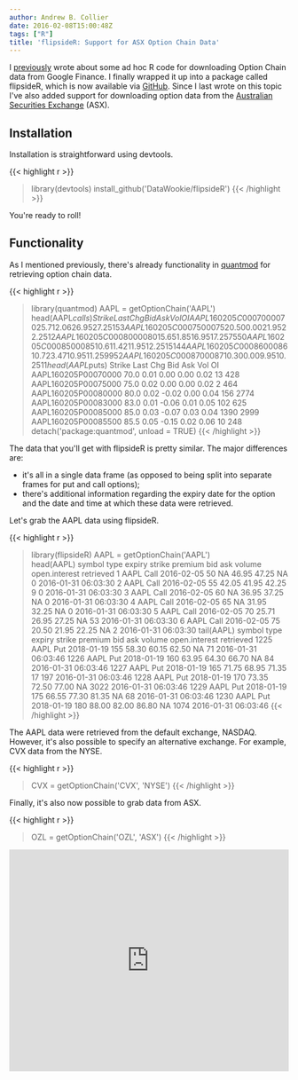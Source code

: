 ```yaml
---
author: Andrew B. Collier
date: 2016-02-08T15:00:48Z
tags: ["R"]
title: 'flipsideR: Support for ASX Option Chain Data'
---
```


I [previously](http://www.exegetic.biz/blog/2015/01/download-option-chain-from-google-finance-in-r-an-update/) wrote about some ad hoc R code for downloading Option Chain data from Google Finance. I finally wrapped it up into a package called flipsideR, which is now available via [GitHub](https://github.com/DataWookie/flipsideR). Since I last wrote on this topic I've also added support for downloading option data from the [Australian Securities Exchange](http://www.asx.com.au/) (ASX).

<!--more-->

## Installation

Installation is straightforward using devtools.

{{< highlight r >}}
> library(devtools)
> install_github('DataWookie/flipsideR')
{{< /highlight >}}

You're ready to roll!

## Functionality

As I mentioned previously, there's already functionality in [quantmod](http://www.quantmod.com/) for retrieving option chain data.

{{< highlight r >}}
> library(quantmod)
> AAPL = getOptionChain('AAPL')
> head(AAPL$calls)
                    Strike  Last  Chg   Bid   Ask Vol OI
AAPL160205C00070000     70 25.71 2.06 26.95 27.25   1 53
AAPL160205C00075000     75 20.50 0.00 21.95 22.25   1  2
AAPL160205C00080000     80 15.65 1.85 16.95 17.25  75 50
AAPL160205C00085000     85 10.61 1.42 11.95 12.25 151 44
AAPL160205C00086000     86 10.72 3.47 10.95 11.25  99 52
AAPL160205C00087000     87 10.30 0.00  9.95 10.25   1  1
> head(AAPL$puts)
                    Strike Last   Chg  Bid  Ask  Vol   OI
AAPL160205P00070000   70.0 0.01  0.00 0.00 0.02   13  428
AAPL160205P00075000   75.0 0.02  0.00 0.00 0.02    2  464
AAPL160205P00080000   80.0 0.02 -0.02 0.00 0.04  156 2774
AAPL160205P00083000   83.0 0.01 -0.06 0.01 0.05  102  625
AAPL160205P00085000   85.0 0.03 -0.07 0.03 0.04 1390 2999
AAPL160205P00085500   85.5 0.05 -0.15 0.02 0.06   10  248
> detach('package:quantmod', unload = TRUE)
{{< /highlight >}}

The data that you'll get with flipsideR is pretty similar. The major differences are:

* it's all in a single data frame (as opposed to being split into separate frames for put and call options); 
* there's additional information regarding the expiry date for the option and the date and time at which these data were retrieved.

Let's grab the AAPL data using flipsideR.

{{< highlight r >}}
> library(flipsideR)
> AAPL = getOptionChain('AAPL')   
> head(AAPL)
  symbol type     expiry strike premium   bid   ask volume open.interest           retrieved
1   AAPL Call 2016-02-05     50      NA 46.95 47.25     NA             0 2016-01-31 06:03:30
2   AAPL Call 2016-02-05     55   42.05 41.95 42.25      9             0 2016-01-31 06:03:30
3   AAPL Call 2016-02-05     60      NA 36.95 37.25     NA             0 2016-01-31 06:03:30
4   AAPL Call 2016-02-05     65      NA 31.95 32.25     NA             0 2016-01-31 06:03:30
5   AAPL Call 2016-02-05     70   25.71 26.95 27.25     NA            53 2016-01-31 06:03:30
6   AAPL Call 2016-02-05     75   20.50 21.95 22.25     NA             2 2016-01-31 06:03:30
> tail(AAPL)
     symbol type     expiry strike premium   bid   ask volume open.interest           retrieved
1225   AAPL  Put 2018-01-19    155   58.30 60.15 62.50     NA            71 2016-01-31 06:03:46
1226   AAPL  Put 2018-01-19    160   63.95 64.30 66.70     NA            84 2016-01-31 06:03:46
1227   AAPL  Put 2018-01-19    165   71.75 68.95 71.35     17           197 2016-01-31 06:03:46
1228   AAPL  Put 2018-01-19    170   73.35 72.50 77.00     NA          3022 2016-01-31 06:03:46
1229   AAPL  Put 2018-01-19    175   66.55 77.30 81.35     NA            68 2016-01-31 06:03:46
1230   AAPL  Put 2018-01-19    180   88.00 82.00 86.80     NA          1074 2016-01-31 06:03:46
{{< /highlight >}}

The AAPL data were retrieved from the default exchange, NASDAQ. However, it's also possible to specify an alternative exchange. For example, CVX data from the NYSE.

{{< highlight r >}}
> CVX = getOptionChain('CVX', 'NYSE')
{{< /highlight >}}

Finally, it's also now possible to grab data from ASX.

{{< highlight r >}}
> OZL = getOptionChain('OZL', 'ASX')
{{< /highlight >}}

<iframe width="100%" height="400" frameborder="0" scrolling="no" src="https://plot.ly/~collierab/453.embed"></iframe>